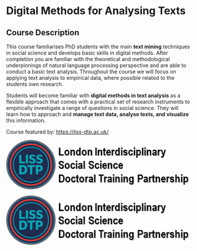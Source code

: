 
# Digital Methods for Analysing Texts

## Course Description
This course familiarises PhD students with the main **text mining** techniques in social science and develops
basic skills in digital methods. After completion you are familiar with the theoretical and methodological
underpinnings of natural language processing perspective and are able to conduct a basic text analysis.
Throughout the course we will focus on applying text analysis to empirical data, where possible related to
the students own research.

Students will become familiar with **digital methods in text analysis** as a flexible approach that comes with
a practical set of research instruments to empirically investigate a range of questions in social science. They
will learn how to approach and **manage text data, analyse texts, and visualize** this information.








Course featured by: https://liss-dtp.ac.uk/

![image](liss-dtp-logo-banner-613-x-613.gif)

[![Foo](liss-dtp-logo-banner-613-x-613.gif)](https://liss-dtp.ac.uk/)
